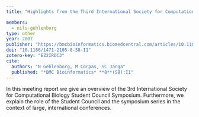 ```yaml
---
title: "Highlights from the Third International Society for Computational Biology (ISCB) Student Council Symposium at the Fifteenth Annual International Conference on Intelligent Systems for Molecular Biology (ISMB)"

members:
  - nils-gehlenborg
type: other
year: 2007
publisher: "https://bmcbioinformatics.biomedcentral.com/articles/10.1186/1471-2105-8-S8-I1"
doi: "10.1186/1471-2105-8-S8-I1"
zotero-key: "EZ2IRDCJ"
cite:
  authors: "N Gehlenborg, M Corpas, SC Janga"
  published: "*BMC Bioinformatics* **8**(S8):I1"
---
```

In this meeting report we give an overview of the 3rd International Society for Computational Biology Student Council Symposium. Furthermore, we explain the role of the Student Council and the symposium series in the context of large, international conferences.